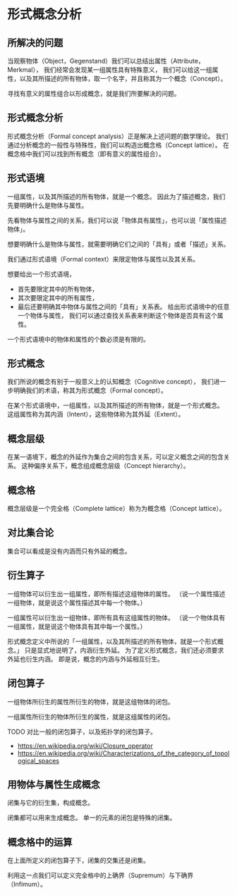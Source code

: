 # 形式概念分析

## 所解决的问题

当观察物体（Object，Gegenstand）我们可以总结出属性（Attribute，Merkmal），
我们经常会发现某一组属性具有特殊意义，
我们可以给这一组属性，以及其所描述的所有物体，取一个名字，并且称其为一个概念（Concept）。

寻找有意义的属性组合以形成概念，就是我们所要解决的问题。

## 形式概念分析

形式概念分析（Formal concept analysis）正是解决上述问题的数学理论。
我们通过分析概念的一般性与特殊性，我们可以构造出概念格（Concept lattice）。
在概念格中我们可以找到所有概念（即有意义的属性组合）。

## 形式语境

一组属性，以及其所描述的所有物体，就是一个概念。
因此为了描述概念，我们先要明确什么是物体与属性。

先看物体与属性之间的关系，我们可以说「物体具有属性」，也可以说「属性描述物体」。

想要明确什么是物体与属性，就需要明确它们之间的「具有」或者「描述」关系。

我们通过形式语境（Formal context）来限定物体与属性以及其关系。

想要给出一个形式语境，
- 首先要限定其中的所有物体，
- 其次要限定其中的所有属性，
- 最后还要明确其中物体与属性之间的「具有」关系表。
  给出形式语境中的任意一个物体与属性，
  我们可以通过查找关系表来判断这个物体是否具有这个属性。

一个形式语境中的物体和属性的个数必须是有限的。

## 形式概念

我们所说的概念有别于一般意义上的认知概念（Cognitive concept），
我们进一步明确我们的术语，称其为形式概念（Formal concept）。

在某个形式语境中，一组属性，以及其所描述的所有物体，就是一个形式概念。
这组属性称为其内涵（Intent），这些物体称为其外延（Extent）。

## 概念层级

在某一语境下，概念的外延作为集合之间的包含关系，可以定义概念之间的包含关系。
这种偏序关系下，概念组成概念层级（Concept hierarchy）。

## 概念格

概念层级是一个完全格（Complete lattice）称为为概念格（Concept lattice）。

## 对比集合论

集合可以看成是没有内涵而只有外延的概念。

## 衍生算子

一组物体可以衍生出一组属性，即所有描述这组物体的属性。
（说一个属性描述一组物体，就是说这个属性描述其中每一个物体。）

一组属性可以衍生出一组物体，即所有具有这组属性的物体。
（说一个物体具有一组属性，就是说这个物体具有其中每一个属性。）

形式概念定义中所说的「一组属性，以及其所描述的所有物体，就是一个形式概念。」
只是显式地说明了，内涵衍生外延。
为了定义形式概念，我们还必须要求外延也衍生内涵。
即是说，概念的内涵与外延相互衍生。

## 闭包算子

一组物体所衍生的属性所衍生的物体，就是这组物体的闭包。

一组属性所衍生的物体所衍生的属性，就是这组属性的闭包。

TODO 对比一般的闭包算子，以及拓扑学的闭包算子。
- https://en.wikipedia.org/wiki/Closure_operator
- https://en.wikipedia.org/wiki/Characterizations_of_the_category_of_topological_spaces

## 用物体与属性生成概念

闭集与它的衍生集，构成概念。

闭集都可以用来生成概念。
单一的元素的闭包是特殊的闭集。

## 概念格中的运算

在上面所定义的闭包算子下，闭集的交集还是闭集。

利用这一点我们可以定义完全格中的上确界（Supremum）与下确界（Infimum）。

